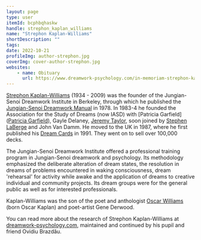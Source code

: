 ```yaml
---
layout: page
type: user
itemId: bcphbqhaskw
handle: strephon_kaplan_williams
name: "Strephon Kaplan-Williams"
shortDescription: ""
tags:
date: 2022-10-21
profileImg: author-strephon.jpg
coverImg: cover-author-strephon.jpg
websites:
    - name: Obituary
      url: https://www.dreamwork-psychology.com/in-memoriam-strephon-kaplan-williams-1934-2009/
---
```


[Strephon Kaplan-Williams](https://www.dreamwork-psychology.com/in-memoriam-strephon-kaplan-williams-1934-2009/) (1934 - 2009) was the founder of the Jungian-Senoi Dreamwork Institute in Berkeley, through which he published the [Jungian-Senoi Dreamwork Manual](https://archive.org/details/jungiansenoidrea00will/page/6/mode/2up) in 1978. In 1983-4 he founded the Association for the Study of Dreams (now IASD) with [Patricia Garfield]([Patricia Garfield](../@patriciagarfield)), Gayle Delaney, [Jeremy Taylor](../@jeremytaylor), soon joined by [Stephen LaBerge](../@stephenlaberge) and John Van Damm. He moved to the UK in 1987, where he first published his [Dream Cards](https://dreamwork2000.com/dreamcards_interactive.html) in 1991. They went on to sell over 100,000 decks.

The Jungian-Senoi Dreamwork Institute offered a professional training program in Jungian-Senoi dreamwork and psychology. Its methodology emphasized the deliberate alteration of dream states, the resolution in dreams of problems encountered in waking consciousness, dream 'rehearsal' for activity while awake and the application of dreams to creative individual and community projects. Its dream groups were for the general public as well as for interested professionals.

Kaplan-Williams was the son of the poet and anthologist <a href="https://en.wikipedia.org/wiki/Oscar_Williams_(poet)">Oscar Williams</a> (born Oscar Kaplan) and poet-artist Gene Derwood.

You can read more about the research of Strephon Kaplan-Williams at [dreamwork-psychology.com](https://www.dreamwork-psychology.com/), maintained and continued by his pupil and friend Ovidiu Brazdău.
